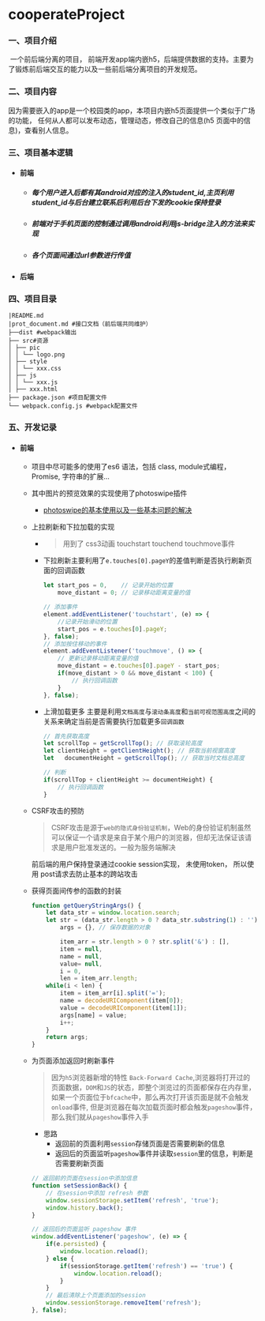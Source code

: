 # cooperateProject

### 一、项目介绍

​	一个前后端分离的项目， 前端开发app端内嵌h5，后端提供数据的支持。主要为了锻炼前后端交互的能力以及一些前后端分离项目的开发规范。



### 二、项目内容

​	因为需要嵌入的app是一个校园类的app，本项目内嵌h5页面提供一个类似于广场的功能， 任何从人都可以发布动态，管理动态，修改自己的信息(h5 页面中的信息)，查看别人信息。



### 三、项目基本逻辑

- #### 前端

  - ##### 每个用户进入后都有其android对应的注入的student_id,主页利用student_id与后台建立联系后利用后台下发的cookie保持登录

  - ##### 前端对于手机页面的控制通过调用android利用js-bridge注入的方法来实现

  - ##### 各个页面间通过url参数进行传值

- #### 后端

### 四、项目目录

```mariadb
|README.md
|prot_document.md #接口文档（前后端共同维护）
├──dist #webpack输出
├── src#资源
│ ├── pic
│ │ └── logo.png
│ ├── style
│ │ └── xxx.css
│ ├── js
│ │ └── xxx.js
│ ├── xxx.html
├── package.json #项目配置文件
└── webpack.config.js #webpack配置文件

```



### 五、开发记录



- #### 前端

  - 项目中尽可能多的使用了es6 语法，包括 class, module式编程，Promise, 字符串的扩展...
  
  - 其中图片的预览效果的实现使用了photoswipe插件
    
    - [photoswipe的基本使用以及一些基本问题的解决](https://blog.csdn.net/weixin_43990363/article/details/104838299)
    
      
    
  - 上拉刷新和下拉加载的实现
  
    - > 用到了 css3动画 touchstart touchend touchmove事件
  
    - 下拉刷新主要利用了`e.touches[0].pageY`的差值判断是否执行刷新页面的回调函数
  
      ```javascript
      let start_pos = 0,	// 记录开始的位置
          move_distant = 0; // 记录移动距离变量的值
      
      // 添加事件
      element.addEventListener('touchstart', (e) => {
          //记录开始滑动的位置
          start_pos = e.touches[0].pageY;
      }, false);
      // 添加按住移动的事件
      element.addEventListener('touchmove', () => {
          // 更新记录移动距离变量的值
          move_distant = e.touches[0].pageY - start_pos;
          if(move_distant > 0 && move_distant < 100) {
              // 执行回调函数
          }
      }, false);
      ```
      
    - 上滑加载更多 主要是利用`文档高度`与`滚动条高度`和`当前可视范围高度`之间的关系来确定当前是否需要执行加载更多`回调函数`
    
      ```javascript
      // 首先获取高度
      let scrollTop = getScrollTop(); // 获取滚轮高度
      let clientHeight = getClientHeight(); // 获取当前视窗高度
      let	documentHeight = getScrollTop(); // 获取当时文档总高度
      
      // 判断
      if(scrollTop + clientHeight >= documentHeight) {
          // 执行回调函数
      }
      ```
    
  - CSRF攻击的预防
  
    > CSRF攻击是源于`web的隐式身份验证机制`，Web的身份验证机制虽然可以保证一个请求是来自于某个用户的浏览器，但却无法保证该请求是用户批准发送的。一般为服务端解决
  
    前后端的用户保持登录通过cookie session实现， 未使用token， 所以使用 post请求去防止基本的跨站攻击 
  
  - 获得页面间传参的函数的封装
  
    ```javascript
    function getQueryStringArgs() {
    	let data_str = window.location.search;
    	let str = (data_str.length > 0 ? data_str.substring(1) : ''),
    		args = {}, // 保存数据的对象
    
    		item_arr = str.length > 0 ? str.split('&') : [],
    		item = null,
    		name = null,
    		value= null,
    		i = 0,
    		len = item_arr.length;
    	while(i < len) {
    		item = item_arr[i].split('=');
    		name = decodeURIComponent(item[0]);
    		value = decodeURIComponent(item[1]);
    		args[name] = value;
    		i++;
    	}
    	return args;
    }
    ```
  
  - 为页面添加返回时刷新事件
  
    > 因为`h5`浏览器新增的特性 `Back-Forward Cache`,浏览器将打开过的页面数据，`DOM`和`JS`的状态，即整个浏览过的页面都保存在内存里，如果一个页面位于`bfcache`中，那么再次打开该页面是就不会触发`onload`事件, 但是浏览器在每次加载页面时都会触发`pageshow`事件，那么我们就从`pageshow`事件入手
  
    - 思路
      - 返回前的页面利用`session`存储页面是否需要刷新的信息
      - 返回后的页面监听`pageshow`事件并读取`session`里的信息，判断是否需要刷新页面
  
    ```javascript
    // 返回前的页面在session中添加信息
    function setSessionBack() {
        // 在session中添加 refresh 参数
        window.sessionStorage.setItem('refresh', 'true');
        window.history.back();
    }
    
    // 返回后的页面监听 pageshow 事件
    window.addEventListener('pageshow', (e) => {
        if(e.persisted) {
            window.location.reload();
        } else {
            if(sessionStorage.getItem('refresh') == 'true') {
                window.location.reload();
            }
        }
        // 最后清除上个页面添加的session
        window.sessionStorage.removeItem('refresh');
    }, false);
    ```
  
    